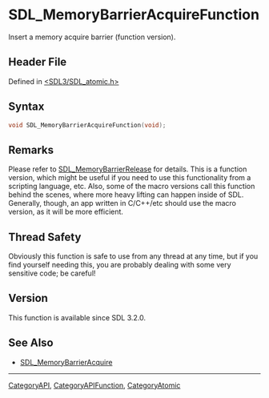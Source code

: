 # SDL_MemoryBarrierAcquireFunction

Insert a memory acquire barrier (function version).

## Header File

Defined in [<SDL3/SDL_atomic.h>](https://github.com/libsdl-org/SDL/blob/main/include/SDL3/SDL_atomic.h)

## Syntax

```c
void SDL_MemoryBarrierAcquireFunction(void);
```

## Remarks

Please refer to [SDL_MemoryBarrierRelease](SDL_MemoryBarrierRelease) for
details. This is a function version, which might be useful if you need to
use this functionality from a scripting language, etc. Also, some of the
macro versions call this function behind the scenes, where more heavy
lifting can happen inside of SDL. Generally, though, an app written in
C/C++/etc should use the macro version, as it will be more efficient.

## Thread Safety

Obviously this function is safe to use from any thread at any time, but if
you find yourself needing this, you are probably dealing with some very
sensitive code; be careful!

## Version

This function is available since SDL 3.2.0.

## See Also

- [SDL_MemoryBarrierAcquire](SDL_MemoryBarrierAcquire)

----
[CategoryAPI](CategoryAPI), [CategoryAPIFunction](CategoryAPIFunction), [CategoryAtomic](CategoryAtomic)

